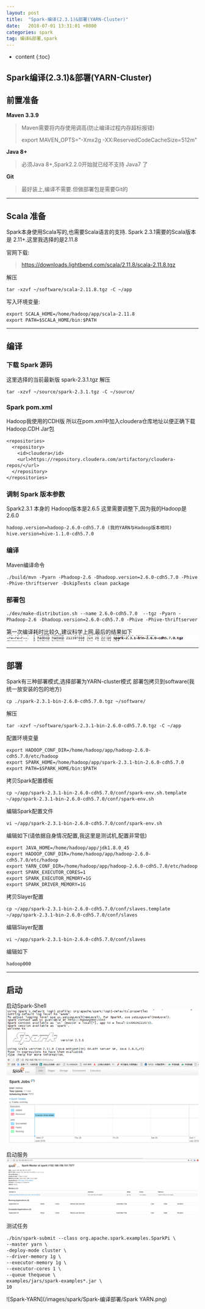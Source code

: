 ```yaml
---
layout: post
title:  "Spark-编译(2.3.1)&部署(YARN-Cluster)"
date:   2018-07-01 13:31:01 +0800
categories: spark
tag: 编译&部署,spark
---
```


* content
{:toc}



Spark编译(2.3.1)&部署(YARN-Cluster)
------------------------

## 前置准备 
**Maven 3.3.9**
> Maven需要将内存使用调高(防止编译过程内存超标报错) 
> 
> export MAVEN_OPTS="-Xmx2g -XX:ReservedCodeCacheSize=512m"

**Java 8+**
> 必须Java 8+,Spark2.2.0开始就已经不支持 Java7 了

**Git**
> 最好装上,编译不需要.但做部署包是需要Git的

---
## Scala 准备
Spark本身使用Scala写的,也需要Scala语言的支持.
Spark 2.3.1需要的Scala版本是 2.11+.这里我选择的是2.11.8

官网下载: 
> https://downloads.lightbend.com/scala/2.11.8/scala-2.11.8.tgz

解压 
```
tar -xzvf ~/software/scala-2.11.8.tgz -C ~/app 
```

写入环境变量:
```
export SCALA_HOME=/home/hadoop/app/scala-2.11.8
export PATH=$SCALA_HOME/bin:$PATH 
```



---
## 编译
### 下载 Spark 源码
这里选择的当前最新版  spark-2.3.1.tgz
解压
```
tar -xzvf ~/source/spark-2.3.1.tgz -C ~/source/
```

### Spark pom.xml
Hadoop我使用的CDH版
所以在pom.xml中加入cloudera仓库地址以便正确下载Hadoop.CDH Jar包
```
<repositories>
  <repository>
    <id>cloudera</id>
    <url>https://repository.cloudera.com/artifactory/cloudera-repos/</url>
  </repository>
</repositories>
```

### 调制 Spark 版本参数
Spark2.3.1 本身的 Hadoop版本是2.6.5
这里需要调整下,因为我的Hadoop是 2.6.0
```
hadoop.version=hadoop-2.6.0-cdh5.7.0 (我的YARN与Hadoop版本相同)
hive.version=hive-1.1.0-cdh5.7.0
```

### 编译
Maven编译命令
```
./build/mvn -Pyarn -Phadoop-2.6 -Dhadoop.version=2.6.0-cdh5.7.0 -Phive -Phive-thriftserver -DskipTests clean package
```

### 部署包
```
./dev/make-distribution.sh --name 2.6.0-cdh5.7.0  --tgz -Pyarn -Phadoop-2.6 -Dhadoop.version=2.6.0-cdh5.7.0 -Phive -Phive-thriftserver
```

第一次编译耗时比较久,建议科学上网,最后的结果如下
![编译结果](/images/spark/Spark-编译部署/编译结果.png)

---

## 部署
Spark有三种部署模式,选择部署为YARN-cluster模式
部署包拷贝到software(我统一放安装的包的地方)
```
cp ./spark-2.3.1-bin-2.6.0-cdh5.7.0.tgz ~/software/
```

解压
```
tar -xzvf ~/software/spark-2.3.1-bin-2.6.0-cdh5.7.0.tgz -C ~/app
```

配置环境变量
```
export HADOOP_CONF_DIR=/home/hadoop/app/hadoop-2.6.0-cdh5.7.0/etc/hadoop
export SPARK_HOME=/home/hadoop/app/spark-2.3.1-bin-2.6.0-cdh5.7.0
export PATH=$SPARK_HOME/bin:$PATH
```

拷贝Spark配置模板
```
cp ~/app/spark-2.3.1-bin-2.6.0-cdh5.7.0/conf/spark-env.sh.template  ~/app/spark-2.3.1-bin-2.6.0-cdh5.7.0/conf/spark-env.sh
```

编辑Spark配置文件
```
vi ~/app/spark-2.3.1-bin-2.6.0-cdh5.7.0/conf/spark-env.sh
```

编辑如下(请依据自身情况配置,我这里是测试机,配置非常低)
```
export JAVA_HOME=/home/hadoop/app/jdk1.8.0_45
export HADOOP_CONF_DIR=/home/hadoop/app/hadoop-2.6.0-cdh5.7.0/etc/hadoop
export YARN_CONF_DIR=/home/hadoop/app/hadoop-2.6.0-cdh5.7.0/etc/hadoop
export SPARK_EXECUTOR_CORES=1
export SPARK_EXECUTOR_MEMORY=1G
export SPARK_DRIVER_MEMORY=1G
```

拷贝Slayer配置
```
cp ~/app/spark-2.3.1-bin-2.6.0-cdh5.7.0/conf/slaves.template ~/app/spark-2.3.1-bin-2.6.0-cdh5.7.0/conf/slaves
```

编辑Slayer配置
```
vi ~/app/spark-2.3.1-bin-2.6.0-cdh5.7.0/conf/slaves
```

编辑如下
```
hadoop000
```

---

## 启动
启动Spark-Shell
![Spark-Shell启动界面](/images/spark/Spark-编译部署/Spark-Shell启动界面.png)
![Spark--Web启动界面](/images/spark/Spark-编译部署/Spark-Web启动界面.png)

启动服务
![Spark-Service启动界面](/images/spark/Spark-编译部署/Spark-Job启动界面.png)

测试任务
```
./bin/spark-submit --class org.apache.spark.examples.SparkPi \
--master yarn \
-deploy-mode cluster \
--driver-memory 1g \
--executor-memory 1g \
--executor-cores 1 \
--queue thequeue \
examples/jars/spark-examples*.jar \
10
```

![Spark-YARN](/images/spark/Spark-编译部署/Spark YARN.png)

